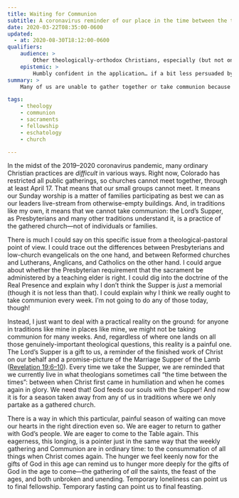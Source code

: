 ```yaml
---
title: Waiting for Communion
subtitle: A coronavirus reminder of our place in the time between the times.
date: 2020-03-22T08:35:00-0600
updated:
  - at: 2020-08-30T18:12:00-0600
qualifiers:
    audience: >
        Other theologically-orthodox Christians, especially (but not only) those in traditions which link the sacraments to the gathered church.
    epistemic: >
        Humbly confident in the application… if a bit less persuaded by the Westminster system’s official view on the subject.
summary: >
    Many of us are unable to gather together or take communion because of government mandates during the coronavirus crisis. Whatever our theologies of the Lord’s Supper, this is a great loss--but one that can shape our hearts in the right direction.

tags:
    - theology
    - communion
    - sacraments
    - fellowship
    - eschatology
    - church

---
```


In the midst of the 2019–2020 coronavirus pandemic, many ordinary Christian practices are *difficult* in various ways. Right now, Colorado has restricted all public gatherings, so churches cannot meet together, through at least April 17. That means that our small groups cannot meet. It means our Sunday worship is a matter of families participating as best we can as our leaders live-stream from otherwise-empty buildings. And, in traditions like my own, it means that we cannot take communion: the Lord’s Supper, as Presbyterians and many other traditions understand it, is a practice of the gathered church—not of individuals or families.

There is much I could say on this specific issue from a theological-pastoral point of view. I could trace out the differences between Presbyterians and low-church evangelicals on the one hand, and between Reformed churches and Lutherans, Anglicans, and Catholics on the other hand. I could argue about whether the Presbyterian requirement that the sacrament be administered by a teaching elder is right. I could dig into the doctrine of the Real Presence and explain why I don’t think the Supper is *just* a memorial (though it is not less than that). I could explain why I think we really ought to take communion every week. I’m not going to do any of those today, though!

Instead, I just want to deal with a practical reality on the ground: for anyone in traditions like mine in places like mine, we might not be taking communion for many weeks. And, regardless of where one lands on all those genuinely-important theological questions, this reality is a painful one. The Lord’s Supper is a gift to us, a reminder of the finished work of Christ on our behalf and a promise-picture of the Marriage Supper of the Lamb ([Revelation 19:6–10][rev]). Every time we take the Supper, we are reminded that we currently live in what theologians sometimes call “the time between the times”: between when Christ first came in humiliation and when he comes again in glory. We need that! God feeds our souls with the Supper! And now it is for a season taken away from any of us in traditions where we only partake as a gathered church.

[rev]: http://bib.ly/Re19.6-10

There is a way in which this particular, painful season of waiting can move our hearts in the right direction even so. We are eager to return to gather with God’s people. We are eager to come to the Table again. This eagerness, this longing, is a pointer just in the same way that the weekly gathering and Communion are in ordinary time: to the consummation of all things when Christ comes again. The hunger we feel keenly now for the gifts of God in this age can remind us to hunger more deeply for the gifts of God in the age to come—the gathering of *all* the saints, the feast of the ages, and both unbroken and unending. Temporary loneliness can point us to final fellowship. Temporary fasting can point us to final feasting.

